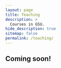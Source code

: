 ```yaml
---
layout: page
title: Teaching
description: >
  Courses in GSU.
hide_description: true
sitemap: false
permalink: /teaching/
---
```


## Coming soon!

